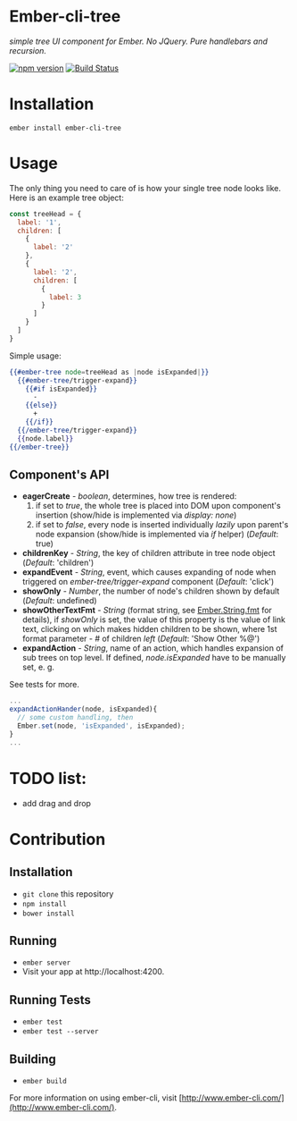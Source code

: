 # Ember-cli-tree
*simple tree UI component for Ember. No JQuery. Pure handlebars and recursion.*

[![npm version](https://badge.fury.io/js/ember-cli-tree.svg)](http://badge.fury.io/js/ember-cli-tree) [![Build Status](https://travis-ci.org/pavloo/ember-cli-tree.svg)](https://travis-ci.org/pavloo/ember-cli-tree)

# Installation

```
ember install ember-cli-tree
```

# Usage

The only thing you need to care of is how your single tree node looks like.
Here is an example tree object:

```javascript
const treeHead = {
  label: '1',
  children: [
    {
      label: '2'
    },
    {
      label: '2',
      children: [
        {
          label: 3
        }
      ]
    }
  ]
}
```
Simple usage:
```handlebars
{{#ember-tree node=treeHead as |node isExpanded|}}
  {{#ember-tree/trigger-expand}}
    {{#if isExpanded}}
      -
    {{else}}
      +
    {{/if}}
  {{/ember-tree/trigger-expand}}
  {{node.label}}
{{/ember-tree}}
```

## Component's API
* **eagerCreate** - _boolean_, determines, how tree is rendered:
  1. if set to _true_, the whole tree is placed into DOM upon component's
insertion (show/hide is implemented via _display: none_)
  2. if set to _false_, every node is inserted individually _lazily_ upon
parent's node expansion (show/hide is implemented via _if_ helper)
(_Default_: true)
* **childrenKey** - _String_, the key of children attribute in tree node object
(_Default_: 'children')
* **expandEvent** - _String_, event, which causes expanding of node when
triggered on _ember-tree/trigger-expand_ component
(_Default_: 'click')
* **showOnly** - _Number_, the number of node's children shown by default
(_Default_: undefined)
* **showOtherTextFmt** - _String_ (format string, see
[Ember.String.fmt](http://emberjs.com/api/classes/Ember.String.html#method_fmt)
for details), if _showOnly_ is set, the value of this property is the value of
link text, clicking on which makes hidden children to be shown, where 1st
format parameter - # of children _left_
(_Default_: 'Show Other %@')
* **expandAction** - _String_, name of an action, which handles expansion of
sub trees on top level. If defined,
_node.isExpanded_ have to be manually set, e. g.

See tests for more.

```javascript
...
expandActionHander(node, isExpanded){
  // some custom handling, then
  Ember.set(node, 'isExpanded', isExpanded);
}
...

```

# TODO list:
* add drag and drop

# Contribution

## Installation

* `git clone` this repository
* `npm install`
* `bower install`

## Running

* `ember server`
* Visit your app at http://localhost:4200.

## Running Tests

* `ember test`
* `ember test --server`

## Building

* `ember build`

For more information on using ember-cli, visit [http://www.ember-cli.com/](http://www.ember-cli.com/).
